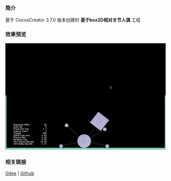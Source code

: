 ### 简介
基于 CocosCreator 3.7.0 版本创建的 **基于box2D相对关节人偶** 工程

### 效果预览
![image](../../../gif/202211/2022110317.gif)

### 相关链接
[Gitee](https://gitee.com/mirrors_cocos-creator/cocos-example-physics/tree/v3.x/2d/box2d/assets/cases/example/joints) | [Github](https://github.com/cocos/cocos-example-physics/tree/v3.x/2d/box2d/assets/cases/example/joints)